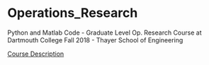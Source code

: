 # Operations_Research
Python and Matlab Code - Graduate Level Op. Research Course at Dartmouth College
Fall 2018 - Thayer School of Engineering 

[Course Description](https://engineering.dartmouth.edu/academics/courses/engg103)

